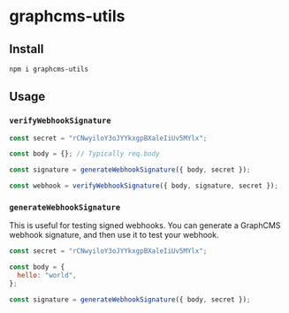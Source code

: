 # graphcms-utils

## Install

```bash
npm i graphcms-utils
```

## Usage

### `verifyWebhookSignature`

```js
const secret = "rCNwyiloY3oJYYkxgpBXaleIiUv5MYlx";

const body = {}; // Typically req.body

const signature = generateWebhookSignature({ body, secret });

const webhook = verifyWebhookSignature({ body, signature, secret });
```

### `generateWebhookSignature`

This is useful for testing signed webhooks. You can generate a GraphCMS webhook signature, and then use it to test your webhook.

```js
const secret = "rCNwyiloY3oJYYkxgpBXaleIiUv5MYlx";

const body = {
  hello: "world",
};

const signature = generateWebhookSignature({ body, secret });
```

